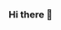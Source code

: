 ### Hi there 👋

<!--
**CarlosSouza87/CarlosSouza87** is a ✨ _special_ ✨ repository because its `README.md` (this file) appears on your GitHub profile.

Here are some ideas to get you started:
Arquivos Pessoais
- 🔭 I’m currently working on ...
- 🌱 I’m currently learning ...
- 👯 I’m looking to collaborate on ...
- 🤔 I’m looking for help with ...
- 💬 Ask me about ...
- 📫 How to reach me: ...
- 😄 Pronouns: ...
- ⚡ Fun fact: ...
-->
